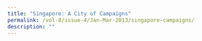 ```yaml
---
title: "Singapore: A City of Campaigns"
permalink: /vol-8/issue-4/Jan-Mar-2013/singapore-campaigns/
description: ""
---
```

